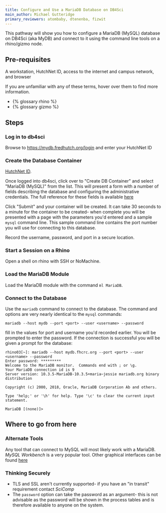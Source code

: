 ```yaml
---
title: Configure and Use a MariaDB Database on DB4Sci
main_author: Michael Gutteridge
primary_reviewers: atombaby, dtenenba, fizwit
---
```


This pathway will show you how to configure a MariaDB (MySQL) database on DB4Sci (aka MyDB) and connect to it using the command line tools on a rhino/gizmo node.

## Pre-requisites
A workstation, HutchNet ID, access to the internet and campus network, and browser

If you are unfamiliar with any of these terms, hover over them to find more information.
 - {% glossary rhino %}
 - {% glossary gizmo %}

## Steps

### Log in to db4sci

Browse to https://mydb.fredhutch.org/login and enter your HutchNet ID

### Create the Database Container
[HutchNet ID](/scicomputing/access_credentials/#hutchnet-id).

Once logged into db4sci, click over to "Create DB Container" and select "MariaDB (MySQL)" from the list.  This will present a form with a number of fields describing the database and configuring the administrative credentials.  The full reference for these fields is available [here](/scicomputing/store_db4sci/#common-fields)

Click "Submit" and your container will be created.  It can take 30 seconds to a minute for the container to be created- when complete you will be presented with a page with the parameters you'd entered and a sample `mysql` command line.  This sample command line contains the port number you will use for connecting to this database.

Record the username, password, and port in a secure location.

### Start a Session on a Rhino

Open a shell on rhino with SSH or NoMachine.

### Load the MariaDB Module

Load the MariaDB module with the command `ml MariaDB`.

### Connect to the Database

Use the `mariadb` command to connect to the database.  The command and options are very nearly identical to the `mysql` commands:

```
mariadb --host mydb --port <port> --user <username> --password
```
fill in the values for port and username you'd recorded earlier.  You will be prompted to enter the password.  If the connection is successful you will be given a prompt for the database:

```
rhino03[~]: mariadb --host mydb.fhcrc.org --port <port> --user <username> --password
Enter password: *********
Welcome to the MariaDB monitor.  Commands end with ; or \g.
Your MariaDB connection id is 9
Server version: 10.3.5-MariaDB-10.3.5+maria~jessie mariadb.org binary distribution

Copyright (c) 2000, 2018, Oracle, MariaDB Corporation Ab and others.

Type 'help;' or '\h' for help. Type '\c' to clear the current input statement.

MariaDB [(none)]>
```

## Where to go from here

### Alternate Tools

Any tool that can connect to MySQL will most likely work with a MariaDB.  _MySQL Workbench_ is a very popular tool.  Other graphical interfaces can be found [here](https://mariadb.com/kb/en/graphical-and-enhanced-clients/)

### Thinking Securely

 - TLS and SSL aren't currently supported- if you have an "in transit" requirement contact _SciComp_
 - The `password` option can take the password as an argument- this is not advisable as the password will be shown in the process tables and is therefore available to anyone on the system.

